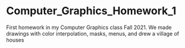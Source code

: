 # Computer_Graphics_Homework_1
First homework in my Computer Graphics class Fall 2021. We made drawings with color interpolation, masks, menus, and drew a village of houses
